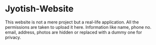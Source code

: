 # Jyotish-Website
This website is not a mere project but a real-life application. All the permissions are taken to upload it here. Information like name, phone no. email, address, photos are hidden or replaced with a dummy one for privacy.
